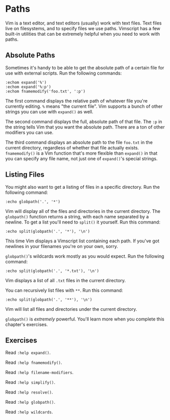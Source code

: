 Paths
=====

Vim is a text editor, and text editors (usually) work with text files.  Text
files live on filesystems, and to specify files we use paths.  Vimscript has
a few built-in utilities that can be extremely helpful when you need to work
with paths.

Absolute Paths
--------------

Sometimes it's handy to be able to get the absolute path of a certain file for
use with external scripts.  Run the following commands:

    :echom expand('%')
    :echom expand('%:p')
    :echom fnamemodify('foo.txt', ':p')

The first command displays the relative path of whatever file you're currently
editing.  `%` means "the current file".  Vim supports a bunch of other strings
you can use with `expand()` as well.

The second command displays the full, absolute path of that file.  The `:p` in
the string tells Vim that you want the absolute path.  There are a ton of other
modifiers you can use.

The third command displays an absolute path to the file `foo.txt` in the current
directory, regardless of whether that file actually exists.  `fnamemodify()` is
a Vim function that's more flexible than `expand()` in that you can specify any
file name, not just one of `expand()`'s special strings.

Listing Files
-------------

You might also want to get a listing of files in a specific directory.  Run the
following command:

    :echo globpath('.', '*')

Vim will display all of the files and directories in the current directory.  The
`globpath()` function returns a string, with each name separated by a newline.
To get a list you'll need to `split()` it yourself.  Run this command:

    :echo split(globpath('.', '*'), '\n')

This time Vim displays a Vimscript list containing each path.  If you've got
newlines in your filenames you're on your own, sorry.

`globpath()`'s wildcards work mostly as you would expect.  Run the following
command:

    :echo split(globpath('.', '*.txt'), '\n')

Vim displays a list of all `.txt` files in the current directory.

You can recursively list files with `**`.  Run this command:

    :echo split(globpath('.', '**'), '\n')

Vim will list all files and directories under the current directory.

`globpath()` is *extremely* powerful.  You'll learn more when you complete this
chapter's exercises.

Exercises
---------

Read `:help expand()`.

Read `:help fnamemodify()`.

Read `:help filename-modifiers`.

Read `:help simplify()`.

Read `:help resolve()`.

Read `:help globpath()`.

Read `:help wildcards`.
